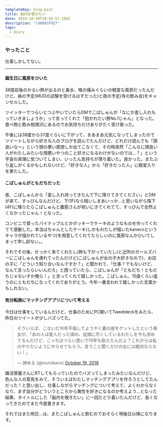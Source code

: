 ```yaml
---
templateKey: blog-post
title: 脳内を覗きたい
date: 2019-10-20T10:58:57.260Z
description: "\U0001F927"
tags:
  - Diary
---
```

### やったこと

仕事しかしてない。

-------

#### 誕生日に風邪をひいた

38度前後のかるい熱が出るのと鼻水、喉の痛みぐらいの軽度な風邪だったんだけど、昼の予定(MUDの試験を受けるはずだった)と夜の予定(寺の飲み会)をキャンセルした。

ツイッターでつらいとつぶやいていたらDMでこばしゅんが「なにか差し入れもっていきましょうか」って言ってくれて「抱かれたい男No.1じゃん」となった。食べ物と飲み物潤沢にあるのでお気持ちだけありがたく受け取った。

午後には38度から37度ぐらいに下がって、まあまあ元気になってしまったのでツイートしながら好きな人のブログを読んでたんだけど、どれだけ読んでも「頭良いな〜」という頭の悪い感想しか出てこなくて、その時突然「こんなに頭良い人がわたしみたいな頭悪いやつのこと好きになるわけがないのでは…？」という宇宙の真理に気づいてしまい、いったん気持ちが落ち着いた。良かった。またぶり返しがくるかもしれないけど、「好きな人」から「好きだった人」に殿堂入りを果たした。

#### こばしゅんがともだちだった

夜、こばしゅんから「差し入れ持ってきたんで下に降りてきてください」とDMが来て、すっぴんなんだけど、下(1F)なら暗いしまあいっか…と思いながら階下(4F)に降りたらこばしゅんと腹筋さんが祝いにきてくれてて、すっぴんで全然よくなかったじゃん！となった。

コンビニで買ったパイナップルとかポッキーでケーキのようなものを作ってくれてて感動した。本当はちゃんとしたケーキ(しかもわたしが描いたkanecoというキャラが描かれているやつ)を用意してくれてたらしいのに風邪なんかひいてしまって申し訳ない。。

それでその後、せっかく来てくれたし(熱も下がっていたし)と近所のガールズバーにこばしゅんを連れてったんだけど(こばしゅんが女の子大好きなので)、お店の子に「どういう知り合いなんですか？」と聞かれて、「仕事？でもないけど、なんて言ったらいいんだろ」と困っていたら、こばしゅんが「ともだち！ともだちじゃないすか俺ら！」と言ってくれて嬉しかった。こばしゅん、15歳くらい違うのにともだちになってくれてありがとう。今年一番言われて嬉しかった言葉かもしれない。


#### 気分転換にマッチングアプリについて考える

今日は仕事をしているんだけど、仕事のためにPC開いてTweetdeckをみたら、昨日のツイートが少しバズってた。

<blockquote class="twitter-tweet"><p lang="ja" dir="ltr">そういえば、こないだ10年不倫してようやく妻の座をゲットしたという美女が、「あの人は愛人だった頃の、従順に尽くしているわたしを今も求めてるんだけど、こっちはつらい思いで10年も耐えたんだよ？これからは私のやりたいようにやらせてもらう。言うこと聞くだけの女には絶対ならない！」</p>&mdash; 諦める (@murokaco) <a href="https://twitter.com/murokaco/status/1185446047062999040?ref_src=twsrc%5Etfw">October 19, 2019</a></blockquote> <script async src="https://platform.twitter.com/widgets.js" charset="utf-8"></script>


婚活菩薩さんにRTしてもらっていたのでバズってしまったみたいなんだけど、色んな人の意見をみて、そういえばわたしマッチングアプリを作ろうとしてたんだった！と思い出し、仕事しながらマッチングについて考えて、よくわからなくなり、まず自分がどういうところから異性を好きになるのか考えよう…となった結果、タイトルにした「脳内を覗きたい」に一回たどり着いたんだけど、長くなってきたのでまた今度書きます。

それではまた明日…は、またこばしゅんと飲むのでおそらく明後日以降になります。
